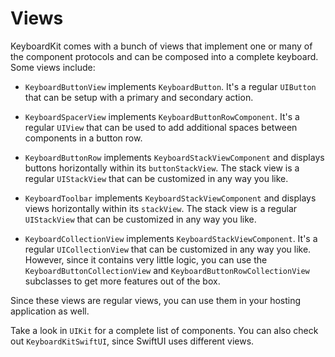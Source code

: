 # Views

KeyboardKit comes with a bunch of views that implement one or many of the component protocols and can be composed into a complete keyboard. Some views include:

* `KeyboardButtonView` implements `KeyboardButton`. It's a regular `UIButton` that can be setup with a primary and secondary action. 

* `KeyboardSpacerView` implements `KeyboardButtonRowComponent`. It's a regular `UIView` that can be used to add additional spaces between components in a button row.

* `KeyboardButtonRow` implements `KeyboardStackViewComponent` and displays buttons horizontally within its `buttonStackView`. The stack view is a regular `UIStackView` that can be customized in any way you like. 

* `KeyboardToolbar` implements `KeyboardStackViewComponent` and displays views horizontally within its `stackView`. The stack view is a regular `UIStackView` that can be customized in any way you like. 

* `KeyboardCollectionView` implements `KeyboardStackViewComponent`. It's a regular `UICollectionView` that can be customized in any way you like. However, since it contains very little logic, you can use the `KeyboardButtonCollectionView` and `KeyboardButtonRowCollectionView` subclasses to get more features out of the box.

Since these views are regular views, you can use them in your hosting application as well.

Take a look in `UIKit` for a complete list of components. You can also check out `KeyboardKitSwiftUI`, since SwiftUI uses different views.